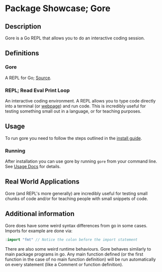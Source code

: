 # Package Showcase; Gore

## Description

Gore is a Go REPL that allows you to do an interactive coding session.

## Definitions

### Gore

A REPL for Go; [Source](https://github.com/motemen/gore).

### REPL; Read Eval Print Loop

An interactive coding environment. A REPL allows you to type code directly into a terminal (or [webpage](https://repl.it/)) and run code. This is incredibly useful for testing something small out in a language, or for teaching purposes.

## Usage

To run gore you need to follow the steps outlined in the [install guide](https://github.com/motemen/gore#installation).

### Running

After installation you can use gore by running ```gore``` from your command line. See [Usage Docs](https://github.com/motemen/gore) for details.

## Real World Applications

Gore (and REPL's more generally) are incredibly useful for testing small chunks of code and/or for teaching people with small snippets of code.

## Additional information

Gore does have some weird syntax differences from go in some cases. Imports for example are done via:

``` go
:import "fmt" // Notice the colon before the import statement
```

There are also some weird runtime behaviours. Gore behaves similarly to main package programs in go. Any main function defined (or the first function in the case of no main function definition) will be run automatically on every statement (like a Comment or function definition).
